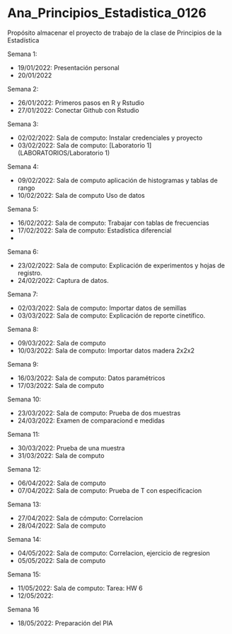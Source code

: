 # Ana_Principios_Estadistica_0126
Propósito almacenar el proyecto de trabajo de la clase de Principios de la Estadística

Semana 1:
+ 19/01/2022: Presentación personal
+ 20/01/2022

Semana 2:
+ 26/01/2022: Primeros pasos en R y Rstudio
+ 27/01/2022: Conectar Github con Rstudio

Semana 3:
+ 02/02/2022: Sala de computo: Instalar credenciales y proyecto
+ 03/02/2022: Sala de computo: [Laboratorio 1](LABORATORIOS/Laboratorio 1) 

Semana 4:
+ 09/02/2022: Sala de computo aplicación de histogramas y tablas de rango
+ 10/02/2022: Sala de computo Uso de datos

Semana 5:
+ 16/02/2022: Sala de computo: Trabajar con tablas de frecuencias
+ 17/02/2022: Sala de computo: Estadística diferencial
+ 
Semana 6:
+ 23/02/2022: Sala de computo: Explicación de experimentos y hojas de registro.
+ 24/02/2022: Captura de datos.

Semana 7:
+ 02/03/2022: Sala de computo: Importar datos de semillas
+ 03/03/2022: Sala de computo: Explicación de reporte cinetífico.

Semana 8:
+ 09/03/2022: Sala de computo
+ 10/03/2022: Sala de computo: Importar datos madera 2x2x2

Semana 9:
+ 16/03/2022: Sala de computo: Datos paramétricos
+ 17/03/2022: Sala de computo

Semana 10:
+ 23/03/2022: Sala de computo: Prueba de dos muestras
+ 24/03/2022: Examen de comparaciond e medidas

Semana 11:
+ 30/03/2022: Prueba de una muestra
+ 31/03/2022: Sala de computo

Semana 12:
+ 06/04/2022: Sala de computo
+ 07/04/2022: Sala de computo: Prueba de T con especificacion

Semana 13:
+ 27/04/2022: Sala de cómputo: Correlacion
+ 28/04/2022: Sala de computo

Semana 14:
+ 04/05/2022: Sala de computo: Correlacion, ejercicio de regresion
+ 05/05/2022: Sala de computo

Semana 15:
+ 11/05/2022: Sala de computo: Tarea: HW 6
+ 12/05/2022:

Semana 16
+ 18/05/2022: Preparación del PIA

